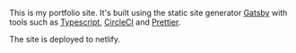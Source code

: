 This is my portfolio site. It's built using the static site generator [Gatsby](https://www.gatsbyjs.com) with tools such as [Typescript](https://www.typescriptlang.org/), [CircleCI](https://www.circleci.com) and [Prettier](https://prettier.io).

The site is deployed to netlify.
